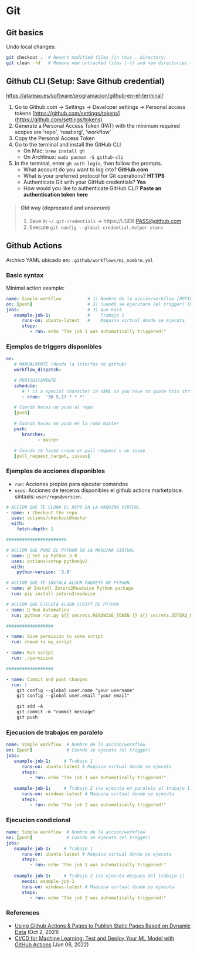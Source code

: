 # Git



## Git basics

Undo local changes:
```bash
git checkout .  # Revert modified files (in this . directory)
git clean -fd   # Remove new untracked files (-f) and new directories (-d): 
```




## Github CLI (Setup: Save Github credential)

https://atareao.es/software/programacion/github-en-el-terminal/

1. Go to Github.com -> Settings -> Developer settings -> Personal access tokens [https://github.com/settings/tokens](https://github.com/settings/tokens)
2. Generate a Personal Access Token (PAT) with the minimum required scopes are 'repo', 'read:org', 'workflow'
3. Copy the Personal Access Token
4. Go to the terminal and install the GitHub CLI
   - On Mac: `brew install gh`
   - On Archlinux: `sudo pacman -S github-cli`
5. In the terminal, enter `gh auth login`, then follow the prompts.
   - What account do you want to log into? **GitHub.com**
   - What is your preferred protocol for Git operations? **HTTPS**
   - Authenticate Git with your GitHub credentials? **Yes**
   - How would you like to authenticate GitHub CLI? **Paste an authentication token here**

> #### Old way (deprecated and unsecure)
> 1. Save in `~/.git-credentials` -> https://USER:PASS@github.com
> 2. Execute `git config --global credential.helper store `






## Github Actions

Archivo YAML ubicado en: `.github/workflows/mi_nombre.yml`


### Basic syntax

Minimal action example:

```yaml
name: Simple workflow          # 1) Nombre de la acción/workflow [OPTIONAL]
on: [push]                     # 2) Cuando se ejecutará (el trigger) [REQUIRED]
jobs:                          # 3) Que hará
   example-job-1:              #    Trabajo 1
      runs-on: ubuntu-latest   #    Maquina virtual donde se ejecuta
      steps:                
         - run: echo "The job 1 was automatically triggered!"
```


### Ejemplos de triggers disponibles

```yaml
on:
   # MANUALMENTE (desde la interfaz de github)
   workflow_dispatch:

   # PERIODICAMENTE
   schedule:
      # * is a special character in YAML so you have to quote this string
      - cron:  '30 5,17 * * *'

   # Cuando haces un push al repo
   [push]

   # Cuando haces un push en la rama master
   push:
      branches:
            - master

   # Cuando te hacen crean un pull request o un issue
   [pull_request_target, issues]
```

### Ejemplos de acciones disponibles

- `run`: Acciones propias para ejecutar comandos
- `uses`: Acciones de terceros disponibles el github actions marketplace. sintaxis: `user/repo@version`.

```yaml
# ACCION QUE TE CLONA EL REPO EN LA MAQUINA VIRTUAL
- name: ⬇️ Checkout the repo
  uses: actions/checkout@master
  with:
    fetch-depth: 1

#######################

# ACCION QUE PONE EL PYTHON EN LA MAQUINA VIRTUAL
- name: 🐍 Set up Python 3.8
  uses: actions/setup-python@v2
  with:
    python-version: '3.8'

# ACCION QUE TE INSTALA ALGUN PAQUETE DE PYTHON
- name: 💿 Install Zotero2Readwise Python package
  run: pip install zotero2readwise

# ACCION QUE EJECUTA ALGUN SCRIPT DE PYTHON
- name: 🚀 Run Automation
  run: python run.py ${{ secrets.READWISE_TOKEN }} ${{ secrets.ZOTERO_KEY }} ${{ secrets.ZOTERO_ID }}

##################

- name: Give permision to some script
  run: chmod +x my_script

- name: Run script
  run: ./permision

##################

- name: Commit and push changes
  run: |
    git config --global user.name "your username"
    git config --global user.email "your email"

    git add -A
    git commit -m "commit message"
    git push
```



### Ejecucion de trabajos en paralelo

```yaml
name: Simple workflow  # Nombre de la acción/workflow
on: [push]             # Cuando se ejecuta (el trigger)
jobs:
   example-job-1:     # Trabajo 1
      runs-on: ubuntu-latest # Maquina virtual donde se ejecuta
      steps:
         - run: echo "The job 1 was automatically triggered!"
   
   example-job-1:     # Trabajo 2 (se ejecuta en paralelo al trabajo 1)
      runs-on: windows-latest # Maquina virtual donde se ejecuta
      steps:
         - run: echo "The job 2 was automatically triggered!"
```


### Ejecucion condicional

```yaml
name: Simple workflow  # Nombre de la acción/workflow
on: [push]             # Cuando se ejecuta (el trigger)
jobs:
   example-job-1:     # Trabajo 1
      runs-on: ubuntu-latest # Maquina virtual donde se ejecuta
      steps:
         - run: echo "The job 1 was automatically triggered!"
   
   example-job-1:     # Trabajo 2 (se ejecuta despues del trabajo 1)
      needs: example-job-1
      runs-on: windows-latest # Maquina virtual donde se ejecuta
      steps:
         - run: echo "The job 2 was automatically triggered!"
```

### References

- [Using Github Actions & Pages to Publish Static Pages Based on Dynamic Data](https://www.aaronsaray.com/2021/github-actions-pages-scheduled-data-updates) (Oct 2, 2021)
- [CI/CD for Machine Learning: Test and Deploy Your ML Model with GitHub Actions](https://dagshub.com/blog/ci-cd-for-machine-learning-test-and-and-deploy-your-ml-model-with-github-actions) (Jun 08, 2022)
